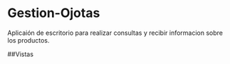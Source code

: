 # Gestion-Ojotas
Aplicaión de escritorio para realizar consultas y recibir informacion sobre los productos.

##Vistas

